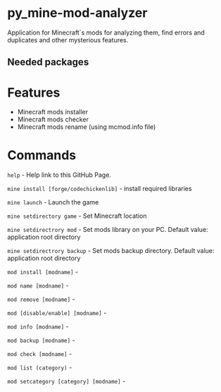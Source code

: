 # py_mine-mod-analyzer
Application for Minecraft`s mods for analyzing them, find errors and duplicates and other mysterious features.
## Needed packages
# Features
- Minecraft mods installer
- Minecraft mods checker
- Minecraft mods rename (using mcmod.info file)
# Commands
`help` - Help link to this GitHub Page.

`mine install [forge/codechickenlib]` - install required libraries

`mine launch` - Launch the game

`mine setdirectory game` - Set Minecraft location

`mine setdirectrory mod` - Set mods library on your PC. Default value: application root directory

`mine setdirectrory backup` - Set mods backup directory. Default value: application root directory
 
`mod install [modname]` - 
  
`mod name [modname]` - 
  
`mod remove [modname]` - 
  
`mod [disable/enable] [modname]` - 

`mod info [modname]` - 
  
`mod backup [modname]` - 
  
`mod check [modname]` - 
  
`mod list (category)` - 

`mod setcategory [category] [modname]` - 
